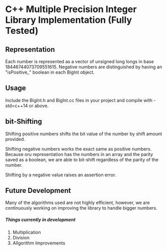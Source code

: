 # C++ Multiple Precision Integer Library Implementation (Fully Tested)

## Representation
Each number is represented as a vector of unsigned long longs in base 18446744073709551615. Negative numbers are distinguished by having an "isPositive_" boolean in each BigInt object. 

## Usage
Include the BigInt.h and BigInt.cc files in your project and compile with -std=c++14 or above.

## bit-Shifting
Shifting positive numbers shifts the bit value of the number by shift amount provided.

Shifting negative numbers works the exact same as positive numbers. Because oru representation has the numbers in an array and the parity saved as a boolean, we are able to bit-shift regardless of the parity of the number.

Shifting by a negative value raises an assertion error.


## Future Development
Many of the algorithms used are not highly efficient, however, we are continuously working on improving the library to handle bigger numbers.

##### Things currently in development
1. Multiplication
2. Division
3. Allgorithm Improvements